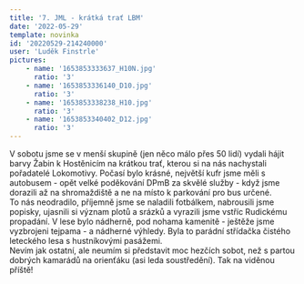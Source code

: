 ```yaml
---
title: '7. JML - krátká trať LBM'
date: '2022-05-29'
template: novinka
id: '20220529-214240000'
user: 'Luděk Finstrle'
pictures:
    - name: '1653853333637_H10N.jpg'
      ratio: '3'
    - name: '1653853336140_D10.jpg'
      ratio: '3'
    - name: '1653853338238_H10.jpg'
      ratio: '3'
    - name: '1653853340402_D12.jpg'
      ratio: '3'
---
```

V sobotu jsme se v menší skupině (jen něco málo přes 50 lidí) vydali hájit barvy Žabin k Hostěnicím na krátkou trať, kterou si na nás nachystali pořadatelé Lokomotivy. Počasí bylo krásné, největší kufr jsme měli s autobusem - opět velké poděkování DPmB za skvělé služby - když jsme dorazili až na shromaždiště a ne na místo k parkování pro bus určené.  
To nás neodradilo, příjemně jsme se naladili fotbálkem, nabrousili jsme popisky, ujasnili si význam plotů a srázků a vyrazili jsme vstříc Rudickému propadání. V lese bylo nádherně, pod nohama kamenitě - ještěže jsme vyzbrojeni tejpama - a nádherné výhledy. Byla to parádní střídačka čistého leteckého lesa s hustníkovými pasážemi.  
Nevím jak ostatní, ale neumím si představit moc hezčích sobot, než s partou dobrých kamarádů na orienťáku (asi leda soustředění). Tak na viděnou příště!
